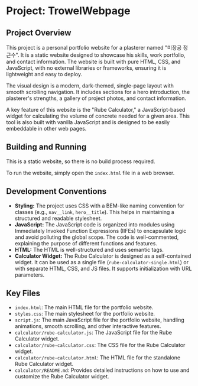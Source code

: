 # Project: TrowelWebpage

## Project Overview

This project is a personal portfolio website for a plasterer named "미장공 정근수". It is a static website designed to showcase his skills, work portfolio, and contact information. The website is built with pure HTML, CSS, and JavaScript, with no external libraries or frameworks, ensuring it is lightweight and easy to deploy.

The visual design is a modern, dark-themed, single-page layout with smooth scrolling navigation. It includes sections for a hero introduction, the plasterer's strengths, a gallery of project photos, and contact information.

A key feature of this website is the "Rube Calculator," a JavaScript-based widget for calculating the volume of concrete needed for a given area. This tool is also built with vanilla JavaScript and is designed to be easily embeddable in other web pages.

## Building and Running

This is a static website, so there is no build process required.

To run the website, simply open the `index.html` file in a web browser.

## Development Conventions

*   **Styling:** The project uses CSS with a BEM-like naming convention for classes (e.g., `nav__link`, `hero__title`). This helps in maintaining a structured and readable stylesheet.
*   **JavaScript:** The JavaScript code is organized into modules using Immediately Invoked Function Expressions (IIFEs) to encapsulate logic and avoid polluting the global scope. The code is well-commented, explaining the purpose of different functions and features.
*   **HTML:** The HTML is well-structured and uses semantic tags.
*   **Calculator Widget:** The Rube Calculator is designed as a self-contained widget. It can be used as a single file (`rube-calculator-single.html`) or with separate HTML, CSS, and JS files. It supports initialization with URL parameters.

## Key Files

*   `index.html`: The main HTML file for the portfolio website.
*   `styles.css`: The main stylesheet for the portfolio website.
*   `script.js`: The main JavaScript file for the portfolio website, handling animations, smooth scrolling, and other interactive features.
*   `calculator/rube-calculator.js`: The JavaScript file for the Rube Calculator widget.
*   `calculator/rube-calculator.css`: The CSS file for the Rube Calculator widget.
*   `calculator/rube-calculator.html`: The HTML file for the standalone Rube Calculator widget.
*   `calculator/README.md`: Provides detailed instructions on how to use and customize the Rube Calculator widget.
